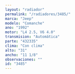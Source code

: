 ```yaml
---
layout: "radiador"
permalink: "/radiadores/3485/"
marca: "Jeep"
modelo: "Comanche"
ano: "1992"
motor: "L4 2.5, V6 4.0"
transmision: "Automática"
parte: "432335"
clima: "Con clima"
alto: "31"
ancho: "11 1/8"
observaciones: ""
id: "3485"
---
```


